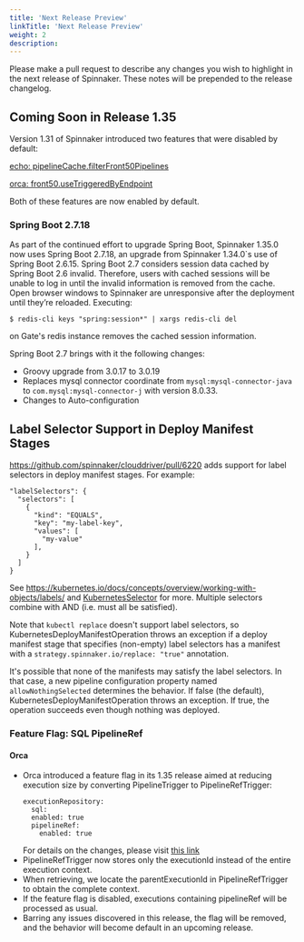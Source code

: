 ```yaml
---
title: 'Next Release Preview'
linkTitle: 'Next Release Preview'
weight: 2
description:
---
```


Please make a pull request to describe any changes you wish to highlight
in the next release of Spinnaker. These notes will be prepended to the release
changelog.

## Coming Soon in Release 1.35

Version 1.31 of Spinnaker introduced two features that were disabled by default:

[echo: pipelineCache.filterFront50Pipelines](https://spinnaker.io/changelogs/1.31.0-changelog/#echo)

[orca: front50.useTriggeredByEndpoint](https://spinnaker.io/changelogs/1.31.0-changelog/#orca)

Both of these features are now enabled by default.

### Spring Boot 2.7.18

As part of the continued effort to upgrade Spring Boot, Spinnaker 1.35.0 now uses Spring Boot 2.7.18, an upgrade from Spinnaker 1.34.0`s use of Spring Boot 2.6.15. Spring Boot 2.7 considers session data cached by Spring Boot 2.6 invalid.  Therefore, users with cached sessions will be unable to log in until the invalid information is removed from the cache. Open browser windows to Spinnaker are unresponsive after the deployment until they’re reloaded.
Executing:

    $ redis-cli keys "spring:session*" | xargs redis-cli del

on Gate's redis instance removes the cached session information.


Spring Boot 2.7 brings with it the following changes:

* Groovy upgrade from 3.0.17 to 3.0.19
* Replaces mysql connector coordinate from `mysql:mysql-connector-java` to `com.mysql:mysql-connector-j` with version 8.0.33.
* Changes to Auto-configuration

## Label Selector Support in Deploy Manifest Stages

https://github.com/spinnaker/clouddriver/pull/6220 adds support for label selectors in deploy manifest stages.  For example:

```
"labelSelectors": {
  "selectors": [
    {
      "kind": "EQUALS",
      "key": "my-label-key",
      "values": [
        "my-value"
      ],
    }
  ]
}
```

See https://kubernetes.io/docs/concepts/overview/working-with-objects/labels/ and [KubernetesSelector](https://github.com/spinnaker/clouddriver/blob/ad1a8efc214264276e3a22d30af179b825145cab/clouddriver-kubernetes/src/main/java/com/netflix/spinnaker/clouddriver/kubernetes/security/KubernetesSelector.java#L59) for more. Multiple selectors combine with AND (i.e. must all be satisfied).

Note that `kubectl replace` doesn't support label selectors, so KubernetesDeployManifestOperation throws an exception if a deploy manifest stage that specifies (non-empty) label selectors has a manifest with a `strategy.spinnaker.io/replace: "true"` annotation.

It's possible that none of the manifests may satisfy the label selectors. In that case, a new pipeline configuration property named `allowNothingSelected` determines the behavior. If false (the default), KubernetesDeployManifestOperation throws an exception. If true, the operation succeeds even though nothing was deployed.

### Feature Flag: SQL PipelineRef

#### Orca
- Orca introduced a feature flag in its 1.35 release aimed at reducing execution size by converting PipelineTrigger to PipelineRefTrigger:
    ```
    executionRepository:
      sql:
      enabled: true
      pipelineRef:
        enabled: true
    ```
  For details on the changes, please visit [this link](https://github.com/spinnaker/orca/pull/4749)
- PipelineRefTrigger now stores only the executionId instead of the entire execution context.
- When retrieving, we locate the parentExecutionId in PipelineRefTrigger to obtain the complete context.
- If the feature flag is disabled, executions containing pipelineRef will be processed as usual.
- Barring any issues discovered in this release, the flag will be removed, and the behavior will become default in an upcoming release.